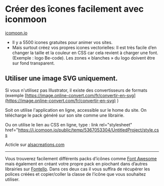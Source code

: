 # Créer des îcones facilement avec iconmoon

[icomoon.io](icomoon.io)
 * Il y a 5500 icones gratuites pour animer vos sites.
 * Mais surtout créez vos propres icones vectorielles: Il est très facile d’en changer la taille et la couleur en CSS car cela revient à charger une font. (Exemple : logo Be-code). Les zones « blanches » du logo doivent être sur fond transparent.


## Utiliser une image SVG uniquement.
Si vous n'utilisez pas Illustrator, il existe des convertisseurs de formats (exemple [https://image.online-convert.com/fr/convertir-en-svg](https://image.online-convert.com/fr/convertir-en-svg) )

Soit on utilise l'application en ligne, accessible sur le home du site.
On télécharge le pack généré sur son site comme une librairie.

Ou on utilise le lien au CSS en ligne, type : link rel="stylesheet" href="https://i.icomoon.io/public/temp/5367053304/UntitledProject/style.css




Acticle sur [alsacreations.com](https://www.alsacreations.com/tuto/lire/1547-police-font-icone-vectorielle-webdesign.html)

---------------------------------------------------------------------------------

Vous trouverez facilement différents packs d’icônes comme [Font Awesome](http://fontawesome.io/) mais également en créant votre propre pack en piochant dans d’autres librairies sur [Fontello](http://fontello.com/). Dans ces deux cas il vous suffira de récupérer les polices créées et copier/coller la classe de l’icône que vous souhaitez utiliser.
